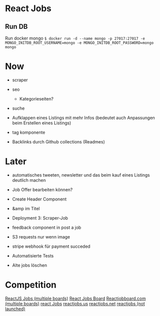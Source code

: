 # React Jobs

## Run DB

Run docker mongo
`$ docker run -d --name mongo -p 27017:27017 -e MONGO_INITDB_ROOT_USERNAME=mongo -e MONGO_INITDB_ROOT_PASSWORD=mongo mongo`

# Now

- scraper
- seo
  - Kategorieseiten?
- suche
- Aufklappen eines Listings mit mehr Infos (bedeutet auch Anpassungen beim Erstellen eines Listings)

- tag komponente

- Backlinks durch Github collections (Readmes)

# Later

- automatisches tweeten, newsletter und das beim kauf eines Listings deutlich machen
- Job Offer bearbeiten können?

- Create Header Component
- &amp im Titel
- Deployment 3: Scraper-Job
- feedback component in post a job
- S3 requests nur wenn image
- stripe webhook für payment succeded
- Automatisierte Tests
- Alte jobs löschen

# Competition

[ReactJS Jobs (multiple boards)](https://reactjsjob.com/)
[React Jobs Board](https://reactjobsboard.com/)
[Reactjobboard.com (multiple boards)](https://www.reactjobboard.com/)
[react Jobs](https://www.react-jobs.com/)
[reactjobs.us](https://reactjobs.us/)
[reactjobs.net](https://reactjobs.net/)
[reactjobs (not launched)](https://reactjobs.io/)
